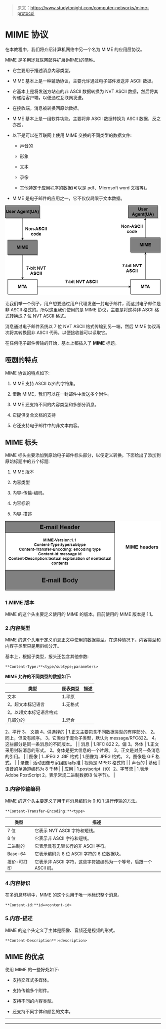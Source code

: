 > 原文：<https://www.studytonight.com/computer-networks/mime-protocol>

# MIME 协议

在本教程中，我们将介绍计算机网络中另一个名为 MIME 的应用层协议。

MIME 是多用途互联网邮件扩展(MIME)的简称。

*   它主要用于描述消息内容类型。

*   MIME 基本上是一种辅助协议，主要允许通过电子邮件发送非 ASCII 数据。

*   它基本上是将发送方站点的非 ASCII 数据转换为 NVT ASCII 数据，然后将其传递给客户端，以便通过互联网发送。

*   在接收端，消息被转换回原始数据。

*   MIME 基本上是一组软件功能，主要将非 ASCII 数据转换为 ASCII 数据，反之亦然，

*   以下是可以在互联网上使用 MIME 交换的不同类型的数据文件:

    *   声音的

    *   形象

    *   文本

    *   录像

    *   其他特定于应用程序的数据(可以是 pdf、Microsoft word 文档等)。

*   MIME 是电子邮件的应用之一，它不仅仅局限于文本数据。

![](img/40c76606a4b1790805e1e33236fb80aa.png)

让我们举一个例子，用户想要通过用户代理发送一封电子邮件，而这封电子邮件是非 ASCII 格式的。所以这里我们使用的是 MIME 协议，主要是将这种非 ASCII 格式转换成 7 位 NVT ASCII 格式。

消息通过电子邮件系统以 7 位 NVT ASCII 格式传输到另一端，然后 MIME 协议再次将其转换回非 ASCII 代码。以便接收器可以读取它。

在任何电子邮件传输的开始，基本上都插入了 **MIME** 标题。

## 哑剧的特点

MIME 协议的特点如下:

1.  MIME 支持 ASCII 以外的字符集。

2.  借助 MIME，我们可以在一封邮件中发送多个附件。

3.  MIME 还支持不同的内容类型和多部分消息。

4.  它提供复合文档的支持

5.  它还支持电子邮件中的非文本内容。

## MIME 标头

MIME 标头主要添加到原始电子邮件标头部分，以便定义转换。下面给出了添加到原始标题中的五个标题:

1.  MIME 版本

2.  内容类型

3.  内容-传输-编码。

4.  内容标识

5.  内容-描述

![](img/95433432dd05b021b6de21a14c95a3d4.png)

### 1.MIME 版本

MIME 的这个头主要定义使用的 MIME 的版本。目前使用的 MIME 版本是 1.1。

### 2.内容类型

MIME 的这个头用于定义消息正文中使用的数据类型。在这种情况下，内容类型和内容子类型只是用斜线分开。

基本上，根据子类型，报头还包含其他参数:

`**Content-Type:**<type/subtype;parameters>`

**MIME 允许的不同类型的数据如下:**

| 类型 | 图表类型 | 描述 |
| --- | --- | --- |
| 文本 | 1.平原
2。超文本标记语言 | 1.无格式
2。以超文本标记语言格式 |
| 几部分的 | 1.混合
2。平行
3。
文摘 4。供选择的 | 1.正文主要包含不同数据类型的有序部分。
2。同上，但没有顺序。
3。它类似于混合子类型，默认为 message/RFC822。
4。这些部分是同一条消息的不同版本。 |
| 消息 | 1.RFC 822
2。偏
3。外体 | 1.正文采用封装消息的形式。
2。身体是更大信息的一个片段。
3。正文是对另一条消息的引用。 |
| 图像 | 1.JPEG
2 .GIF 格式 | 1.图像为 JPEG 格式。
2。图像是 GIF 格式。 |
| 录像 | 活动图像专家组国际标准 | 视频是 MPEG 格式的 |
| 声音的 | 基础 | 语音的单通道编码为 8 千赫 |
| 应用 | 1.postscript〔t0〕2。字节流 | 1.表示 Adobe PostScript
2。表示常规二进制数据(8 位字节)。 |

### 3.内容传输编码

MIME 的这个头主要定义了用于将消息编码为 0 和 1 进行传输的方法。

`**Content-Transfer-Encoding:**<type>`

| 类型 | 描述 |
| --- | --- |
| 7 位 | 它表示 NVT ASCII 字符和短线。 |
| 8 位 | 它表示非 ASCII 字符和短线。 |
| 二进制的 | 它表示具有无限长行的非 ASCII 字符。 |
| Base-64 | 它表示编码为 8 位 ASCII 字符的 6 位数据块。 |
| 报价-可打印 | 它表示非 ASCII 字符，这些字符被编码为一个等号，后跟一个 ASCII 码。 |

### 4.内容标识

在多消息环境中，MIME 的这个头用于唯一地标识整个消息。

`**Content-id:**id=<content-id>`

### 5.内容-描述

MIME 的这个头定义了主体是图像、音频还是视频的形式。

`**Content-Description**:<description>`

## MIME 的优点

使用 MIME 的一些好处如下:

*   支持交互式多媒体。

*   支持传输多个附件。

*   支持不同的内容类型。

*   还支持不同字体和颜色的文本。



* * *

* * *